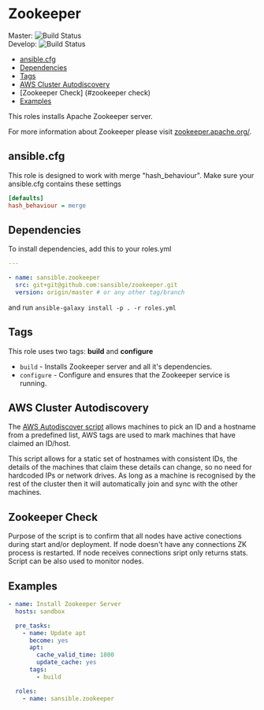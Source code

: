 # Zookeeper

Master: ![Build Status](https://travis-ci.org/sansible/zookeeper.svg?branch=master)  
Develop: ![Build Status](https://travis-ci.org/sansible/zookeeper.svg?branch=develop)

* [ansible.cfg](#ansible-cfg)
* [Dependencies](#dependencies)
* [Tags](#tags)
* [AWS Cluster Autodiscovery](#aws-cluster-autodiscovery)
* [Zookeeper Check] (#zookeeper check)
* [Examples](#examples)

This roles installs Apache Zookeeper server.

For more information about Zookeeper please visit
[zookeeper.apache.org/](http://zookeeper.apache.org/).




## ansible.cfg

This role is designed to work with merge "hash_behaviour". Make sure your
ansible.cfg contains these settings

```INI
[defaults]
hash_behaviour = merge
```




## Dependencies

To install dependencies, add this to your roles.yml

```YAML
---

- name: sansible.zookeeper
  src: git+git@github.com:sansible/zookeeper.git
  version: origin/master # or any other tag/branch
```

and run `ansible-galaxy install -p . -r roles.yml`




## Tags

This role uses two tags: **build** and **configure**

* `build` - Installs Zookeeper server and all it's dependencies.
* `configure` - Configure and ensures that the Zookeeper service is running.




## AWS Cluster Autodiscovery

The [AWS Autodiscover script](/files/aws_cluster_autodiscover) allows machines to pick an 
ID and a hostname from a predefined list, AWS tags are used to mark machines that have 
claimed an ID/host.

This script allows for a static set of hostnames with consistent IDs, the details of the machines that 
claim these details can change, so no need for hardcoded IPs or network drives. As long as a machine is 
recognised by the rest of the cluster then it will automatically join and sync with the other machines.




## Zookeeper Check
Purpose of the script is to confirm that all nodes have active conections during start and/or deployment.
If node doesn't have any connections ZK process is restarted. If node receives connections sript only returns stats.
Script can be also used to monitor nodes.




## Examples

```YAML
- name: Install Zookeeper Server
  hosts: sandbox

  pre_tasks:
    - name: Update apt
      become: yes
      apt:
        cache_valid_time: 1800
        update_cache: yes
      tags:
        - build

  roles:
    - name: sansible.zookeeper
```

